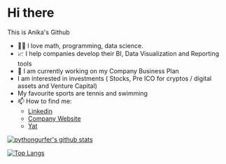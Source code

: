 # Hi there 

This is Anika's Github

- :woman_scientist:  I love math, programming, data science. 
- :chart_with_upwards_trend:  I help companies develop their BI, Data Visualization and Reporting tools
- :rocket:  I am currently working on my Company Business Plan
- I am interested in investments ( Stocks, Pre ICO for cryptos / digital assets and Venture Capital) 
- My favourite sports are tennis and swimming
- 📫   How to find me: 
  -  [Linkedin](https://www.linkedin.com/in/anikarosenzuaig/)
  - [Company Website](https://www.statsdeck.io/)
  - [Yat](https://y.at/%F0%9F%94%AC%F0%9F%92%BB%E2%9A%A1%F0%9F%8D%92/go)


[![pythongurfer's github stats](https://github-readme-stats.vercel.app/api?username=pythongurfer&count_private=true&show_icons=true&theme=radical&hide_rank=false)](https://github.com/anuraghazra/github-readme-stats)

[![Top Langs](https://github-readme-stats.vercel.app/api/top-langs/?username=pythongurfer)](https://github.com/pythongurfer/github-readme-stats)

